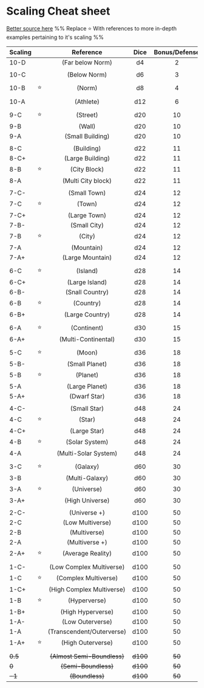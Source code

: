 # Scaling Cheat sheet
[Better source here](https://docs.google.com/document/d/10Dr_s1NQ-vH0KuUhsn20nNf4qwANqaGBnqqp3kqK_qY/edit?usp=sharing)
%% Replace ⭐ With references to more in-depth examples pertaining to it's scaling %%

| Scaling |     |          Reference          |   Dice   | Bonus/Defense |
| :------ | :-: | :-------------------------: | :------: | :-----------: |
| 10-D    |     |      (Far below Norm)       |    d4    |       2       |
|         |     |                             |          |               |
| 10-C    |     |        (Below Norm)         |    d6    |       3       |
|         |     |                             |          |               |
| 10-B    |  ⭐  |           (Norm)            |    d8    |       4       |
|         |     |                             |          |               |
| 10-A    |     |          (Athlete)          |   d12    |       6       |
|         |     |                             |          |               |
| 9-C     |  ⭐  |          (Street)           |   d20    |      10       |
| 9-B     |     |           (Wall)            |   d20    |      10       |
| 9-A     |     |      (Small Building)       |   d20    |      10       |
|         |     |                             |          |               |
| 8-C     |     |         (Building)          |   d22    |      11       |
| 8-C+    |     |      (Large Building)       |   d22    |      11       |
| 8-B     |  ⭐  |        (City Block)         |   d22    |      11       |
| 8-A     |     |     (Multi City block)      |   d22    |      11       |
|         |     |                             |          |               |
| 7-C-    |     |        (Small Town)         |   d24    |      12       |
| 7-C     |  ⭐  |           (Town)            |   d24    |      12       |
| 7-C+    |     |        (Large Town)         |   d24    |      12       |
| 7-B-    |     |        (Small City)         |   d24    |      12       |
| 7-B     |  ⭐  |           (City)            |   d24    |      12       |
| 7-A     |     |         (Mountain)          |   d24    |      12       |
| 7-A+    |     |      (Large Mountain)       |   d24    |      12       |
|         |     |                             |          |               |
| 6-C     |  ⭐  |          (Island)           |   d28    |      14       |
| 6-C+    |     |       (Large Island)        |   d28    |      14       |
| 6-B-    |     |       (Snall Country)       |   d28    |      14       |
| 6-B     |  ⭐  |          (Country)          |   d28    |      14       |
| 6-B+    |     |       (Large Country)       |   d28    |      14       |
|         |     |                             |          |               |
| 6-A     |  ⭐  |         (Continent)         |   d30    |      15       |
| 6-A+    |     |     (Multi-Continental)     |   d30    |      15       |
|         |     |                             |          |               |
| 5-C     |  ⭐  |           (Moon)            |   d36    |      18       |
| 5-B-    |     |       (Small Planet)        |   d36    |      18       |
| 5-B     |  ⭐  |          (Planet)           |   d36    |      18       |
| 5-A     |     |       (Large Planet)        |   d36    |      18       |
| 5-A+    |     |        (Dwarf Star)         |   d36    |      18       |
|         |     |                             |          |               |
| 4-C-    |     |        (Small Star)         |   d48    |      24       |
| 4-C     |  ⭐  |           (Star)            |   d48    |      24       |
| 4-C+    |     |        (Large Star)         |   d48    |      24       |
| 4-B     |  ⭐  |       (Solar System)        |   d48    |      24       |
| 4-A     |     |    (Multi-Solar System)     |   d48    |      24       |
|         |     |                             |          |               |
| 3-C     |  ⭐  |          (Galaxy)           |   d60    |      30       |
| 3-B     |     |       (Multi-Galaxy)        |   d60    |      30       |
| 3-A     |  ⭐  |         (Universe)          |   d60    |      30       |
| 3-A+    |     |       (High Universe)       |   d60    |      30       |
|         |     |                             |          |               |
| 2-C-    |     |        (Universe +)         |   d100   |      50       |
| 2-C     |     |      (Low Multiverse)       |   d100   |      50       |
| 2-B     |     |        (Multiverse)         |   d100   |      50       |
| 2-A     |     |       (Multiverse +)        |   d100   |      50       |
| 2-A+    |  ⭐  |      (Average Reality)      |   d100   |      50       |
|         |     |                             |          |               |
| 1-C-    |     |  (Low Complex Multiverse)   |   d100   |      50       |
| 1-C     |  ⭐  |    (Complex Multiverse)     |   d100   |      50       |
| 1-C+    |     |  (High Complex Multiverse)  |   d100   |      50       |
| 1-B     |  ⭐  |        (Hyperverse)         |   d100   |      50       |
| 1-B+    |     |      (High Hyperverse)      |   d100   |      50       |
| 1-A-    |     |      (Low Outerverse)       |   d100   |      50       |
| 1-A     |     |  (Transcendent/Outerverse)  |   d100   |      50       |
| 1-A+    |  ⭐  |      (High Outerverse)      |   d100   |      50       |
|         |     |                             |          |               |
| ~~0.5~~ |     | ~~(Almost Semi-Boundless)~~ | ~~d100~~ |    ~~50~~     |
| ~~0~~   |     |    ~~(Semi-Boundless)~~     | ~~d100~~ |    ~~50~~     |
| ~~-1~~  |     |       ~~(Boundless)~~       | ~~d100~~ |    ~~50~~     |
